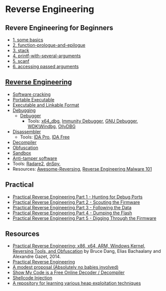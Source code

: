 # Reverse Engineering


## Revere Engineering for Beginners
* [1. some basics](1-some-basics.md)
* [2. function-prologue-and-epilogue](2-function-prologue-and-epilogue.md)
* [3. stack](3-stack.md)
* [4. printf-with-several-arguments](4-printf-with-several-arguments.md)
* [5. scanf](5-scanf.md)
* [6. accessing passed arguments](6-accessing-passed-arguments.md)

## [Reverse Engineering](https://en.wikipedia.org/wiki/Reverse_engineering)
* [Software cracking](https://en.wikipedia.org/wiki/Software_cracking)
* [Portable Executable](https://en.wikipedia.org/wiki/Portable_Executable)
* [Executable and Linkable Format](https://en.wikipedia.org/wiki/Executable_and_Linkable_Format)
* [Debugging](https://en.wikipedia.org/wiki/Debugging)
  * [Debugger](https://en.wikipedia.org/wiki/Debugger)
    * Tools: [x64_dbg](http://x64dbg.com/), [Immunity Debugger](http://debugger.immunityinc.com/), [GNU Debugger](http://www.gnu.org/software/gdb/), [WDK\Windbg](https://msdn.microsoft.com/en-us/windows/hardware/hh852365.aspx), [OllyDBG](http://www.ollydbg.de/)
* [Disassembler](https://en.wikipedia.org/wiki/Disassembler)
  * Tools: [IDA Pro](https://www.hex-rays.com/products/ida/), [IDA Free](https://www.hex-rays.com/products/ida/support/download_freeware.shtml)
* [Decompiler](https://en.wikipedia.org/wiki/Decompiler)
* [Obfuscation](https://en.wikipedia.org/wiki/Obfuscation_(software))
* [Sandbox](https://en.wikipedia.org/wiki/Sandbox_(computer_security))
* [Anti-tamper software](https://en.wikipedia.org/wiki/Anti-tamper_software)
* Tools: [Radare2](http://rada.re/r/index.html), [dnSpy](https://github.com/0xd4d/dnSpy), 
* Resources: [Awesome-Reversing](https://github.com/tylerph3/awesome-reversing), [Reverse Engineering Malware 101](https://securedorg.github.io/RE101/)

## Practical

* [Practical Reverse Engineering Part 1 - Hunting for Debug Ports](http://jcjc-dev.com/2016/04/08/reversing-huawei-router-1-find-uart/)
* [Practical Reverse Engineering Part 2 - Scouting the Firmware](http://jcjc-dev.com/2016/04/29/reversing-huawei-router-2-scouting-firmware/)
* [Practical Reverse Engineering Part 3 - Following the Data](http://jcjc-dev.com/2016/05/23/reversing-huawei-3-sniffing/)
* [Practical Reverse Engineering Part 4 - Dumping the Flash](http://jcjc-dev.com/2016/06/08/reversing-huawei-4-dumping-flash/)
* [Practical Reverse Engineering Part 5 - Digging Through the Firmware](http://jcjc-dev.com/2016/12/14/reversing-huawei-5-reversing-firmware/)


## Resources

* [Practical Reverse Engineering: x86, x64, ARM, Windows Kernel, Reversing Tools, and Obfuscation](https://repo.zenk-security.com/Reversing%20.%20cracking/Practical%20Reverse%20Engineering.pdf) by Bruce Dang, Elias Bachaalany and Alexandre Gazet, 2014.
* [Practical Reverse Engineering](http://jcjc-dev.com/2016/04/08/reversing-huawei-router-1-find-uart/)
* [A modest proposal (Absolutely no babies involved)](https://www.reddit.com/r/ReverseEngineering/comments/hg0fx/a_modest_proposal_absolutely_no_babies_involved/)
* [Show My Code is a Free Online Decoder / Decompiler](http://www.showmycode.com/)
* [Shellcode Injection](https://dhavalkapil.com/blogs/Shellcode-Injection/)
* [A repository for learning various heap exploitation techniques](https://github.com/shellphish/how2heap)
